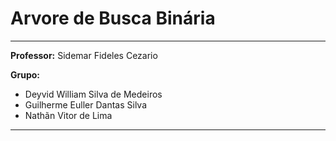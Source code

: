 # Arvore de Busca Binária
<hr>

<p><strong>Professor:</strong> Sidemar Fideles Cezario</p>

<strong>Grupo:</strong> 

<ul>
    <li>Deyvid William Silva de Medeiros</li>
    <li>Guilherme Euller Dantas Silva</li>
    <li>Nathãn Vitor de Lima</li>
</ul>

<hr>